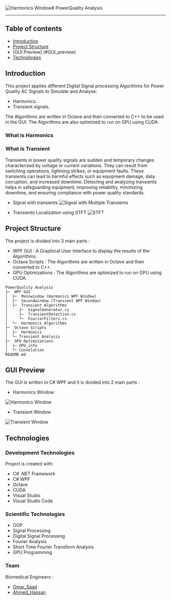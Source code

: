 ![Harmonics Window](https://github.com/Omar-Saad-ELGharbawy/PowerQuality_GUI/assets/84602951/1b191b8c-08ca-438a-accf-80f4cbd89aad)# PowerQuality Analysis 

***

## Table of contents
* [Introduction](#introduction)
* [Project Structure](#project-structure)
* [GUI Preview] (#GUI_preview)
* [Technologies](#technologies)



## Introduction

This project applies different Digital Signal processing Algorithms for Power Quality AC Signals to Simulate and Analyse:
- Harmonics.
- Transient signals.

The Algorithms are written in Octave and then converted to C++ to be used in the GUI. The Algorithms are also optimized to run on GPU using CUDA.

### What is Harmonics

### What is Transient
Transients in power quality signals are sudden and temporary changes characterized by voltage or current variations. They can result from switching operations, lightning strikes, or equipment faults. These transients can lead to harmful effects such as equipment damage, data corruption, and increased downtime. Detecting and analyzing transients helps in safeguarding equipment, improving reliability, minimizing downtime, and ensuring compliance with power quality standards.

- Signal with transients
![Signal with Multiple Transients](https://github.com/Omar-Saad-ELGharbawy/PowerQuality_GUI/assets/84602951/5ca919a0-d402-45cc-8962-0e5bf8d3dffe)

- Transients Localization using STFT
![STFT](https://github.com/Omar-Saad-ELGharbawy/PowerQuality_GUI/assets/84602951/b5ce517f-f2c9-48a4-b0d5-5db22e5f546f)

## Project Structure

The project is divided into 3 main parts :
- WPF GUI : A Graphical User Interface to display the results of the Algorithms.
- Octave Scripts : The Algorithms are written in Octave and then converted to C++.
- GPU Optimizations : The Algorithms are optimized to run on GPU using CUDA.
  
```
PowerQuality Analysis
├─  WPF GUI
│  ├─  Mainwindow (Harmonics WPF Window)
│  ├─  Secondwindow (Transient WPF Window)
│  ├─  Transient Algorithms
│     ├─  SignalGenerator.cs
│     ├─  TransientDetection.cs
│     └─  FourierFilters.cs
│  └─  Harmonics Algorithms
├─  Octave Scripts
│  ├─  Harmonics
│  └─ Transient Analysis
├─  GPU Optimizations
│  ├─ GPU_info
│  └─ Convolution
README.md
```

## GUI Preview
The GUI is written in C# WPF and it is divided into 2 main parts :

- Harmonics Window

![Harmonics Window](https://github.com/Omar-Saad-ELGharbawy/PowerQuality_GUI/assets/84602951/a51e673e-e9aa-4290-83bd-bbe82a79cbc8)

- Transient Window

![Transient Window](https://github.com/Omar-Saad-ELGharbawy/PowerQuality_GUI/assets/84602951/fc045f09-0362-4d2e-affd-68ee373c455b)


## Technologies

### Development Technologies
Project is created with:
* C# .NET Framework
* C# WPF
* Octave
* CUDA 
* Visual Studio 
* Visual Studio Code

### Scientific Technologies
* OOP
* Signal Processing
* Digital Signal Processing
* Fourier Analysis
* Short Time Fourier Transform Analysis
* GPU Programming

### Team
Biomedical Engineers :
- [Omar_Saad](https://github.com/Omar-Saad-ELGharbawy)
- [Ahmed_Hassan](https://github.com/ahmedhassan187)

